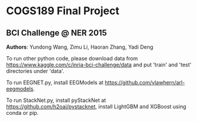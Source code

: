 # COGS189 Final Project
## BCI Challenge @ NER 2015

**Authors**:
Yundong Wang, Zimu Li, Haoran Zhang, Yadi Deng

To run other python code, please download data from https://www.kaggle.com/c/inria-bci-challenge/data and put 'train' and 'test' directories under 'data'.

To run EEGNET.py, install EEGModels at https://github.com/vlawhern/arl-eegmodels.

To run StackNet.py, install pyStackNet at https://github.com/h2oai/pystacknet, install LightGBM and XGBoost using conda or pip.
